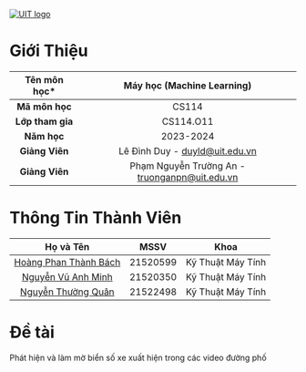 [![UIT logo](https://www.uit.edu.vn/sites/vi/files/banner_uit.png)](https://www.uit.edu.vn)

# Giới Thiệu
| **Tên môn học*** |           Máy học (Machine Learning)          |
|:----------------:|:---------------------------------------------:|
| **Mã môn học**   | CS114                                         |
| **Lớp tham gia** | CS114.O11                                     |
| **Năm học**      | 2023-2024                                     |
| **Giảng Viên**   | Lê Đình Duy - duyld@uit.edu.vn                |
| **Giảng Viên**   | Phạm Nguyễn Trường An - truonganpn@uit.edu.vn |


# Thông Tin Thành Viên
|                        Họ và Tên                       |   MSSV   |        Khoa       |
|:------------------------------------------------------:|:--------:|:-----------------:|
| [Hoàng Phan Thành Bách]()                              | 21520599 | Kỹ Thuật Máy Tính |
| [Nguyễn Vũ Anh Minh](https://github.com/anhminh21)     | 21520350 | Kỹ Thuật Máy Tính |
| [Nguyễn Thường Quân](https://github.com/quanntuit2203) | 21522498 | Kỹ Thuật Máy Tính |


# Đề tài
Phát hiện và làm mờ biển số xe xuất hiện trong các video đường phố
